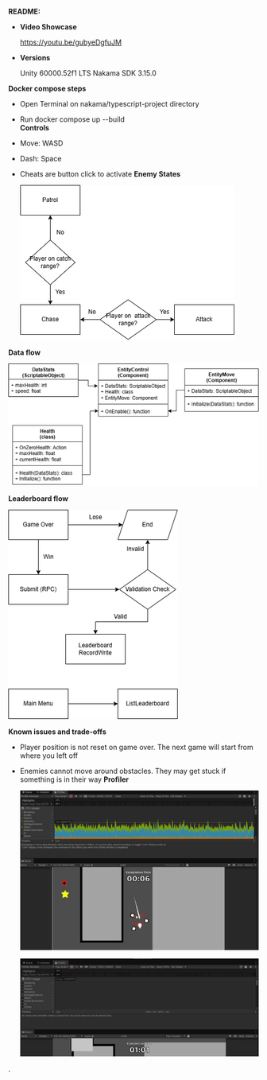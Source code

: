 ﻿**README:** 

- **Video Showcase** 

  <https://youtu.be/gubyeDgfuJM>

- **Versions** 

  Unity 60000.52f1 LTS Nakama SDK 3.15.0 

**Docker compose steps** 
- Open Terminal on nakama/typescript-project directory 
- Run docker compose up --build  
**Controls** 
- Move: WASD 
- Dash: Space 
- Cheats are button click to activate 
**Enemy States** 

  ![](readme/Aspose.Words.b24a08da-59ef-42a3-8bcd-2a164eb346c5.001.png)

**Data flow** 

  ![](readme/Aspose.Words.b24a08da-59ef-42a3-8bcd-2a164eb346c5.002.png)

**Leaderboard flow** 

  ![](readme/Aspose.Words.b24a08da-59ef-42a3-8bcd-2a164eb346c5.003.png)

**Known issues and trade-offs** 
- Player position is not reset on game over. The next game will start from where you left off
- Enemies cannot move around obstacles. They may get stuck if something is in their way 
**Profiler** 

  ![](readme/Aspose.Words.b24a08da-59ef-42a3-8bcd-2a164eb346c5.004.jpeg)

  ![](readme/Aspose.Words.b24a08da-59ef-42a3-8bcd-2a164eb346c5.005.jpeg)

. 